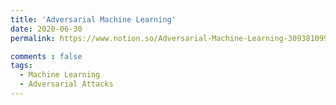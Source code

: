 ```yaml
---
title: 'Adversarial Machine Learning'
date: 2020-06-30
permalink: https://www.notion.so/Adversarial-Machine-Learning-3093810992bf4806968ab506999ac069

comments : false
tags:
  - Machine Learning
  - Adversarial Attacks
---
```


